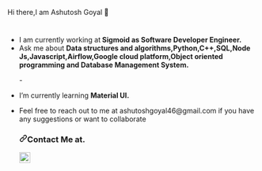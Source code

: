  Hi there,I am Ashutosh Goyal 👋

<!--
**ashutoshgoy/ashutoshgoy** is a ✨ _special_ ✨ repository because its `README.md` (this file) appears on your GitHub profile.

Here are some ideas to get you started:

- 🔭 I’m currently working on ...
- 🌱 I’m currently learning ...
- 👯 I’m looking to collaborate on ...
- 🤔 I’m looking for help with ...
- 💬 Ask me about ...
- 📫 How to reach me: ...
- 😄 Pronouns: ...
- ⚡ Fun fact: ...
-->

<h1 align="center",Hii I am Ashutosh Goyal 👋></h1>
 <ul>
 <li>I am currently working at<strong> Sigmoid</string> as <string> Software Developer Engineer.</strong></li>
 <li>Ask me about <strong>Data structures and algorithms,Python,C++,SQL,Node Js,Javascript,Airflow,Google cloud platform,Object oriented programming and Database Management System.</strong></li>
 
 -<li> I’m currently learning <strong>Material UI.</strong></li>
<li> Feel free to reach out to me at ashutoshgoyal46@gmail.com if you have any suggestions or want to collaborate</li>



<h3><a id="user-content-contact-me-at" class="anchor" aria-hidden="true" href="#contact-me-at"><svg class="octicon octicon-link" viewBox="0 0 16 16" version="1.1" width="16" height="16" aria-hidden="true"><path fill-rule="evenodd" d="M7.775 3.275a.75.75 0 001.06 1.06l1.25-1.25a2 2 0 112.83 2.83l-2.5 2.5a2 2 0 01-2.83 0 .75.75 0 00-1.06 1.06 3.5 3.5 0 004.95 0l2.5-2.5a3.5 3.5 0 00-4.95-4.95l-1.25 1.25zm-4.69 9.64a2 2 0 010-2.83l2.5-2.5a2 2 0 012.83 0 .75.75 0 001.06-1.06 3.5 3.5 0 00-4.95 0l-2.5 2.5a3.5 3.5 0 004.95 4.95l1.25-1.25a.75.75 0 00-1.06-1.06l-1.25 1.25a2 2 0 01-2.83 0z"></path></svg></a>Contact Me at.</h3>
<a href="https://www.linkedin.com/in/ashutosh-goyal-989442150/" rel="nofollow" target="_blank">
  <img align="left" alt="Ashutosh LinkedIN" width="22px" src= "https://cdn.jsdelivr.net/npm/simple-icons@3.13.0/icons/linkedin.svg" style="max-width:100%;">
 </a>

